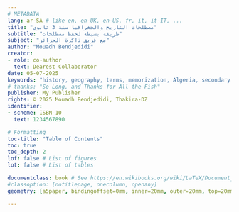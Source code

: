 ```yaml
---
# METADATA
lang: ar-SA # like en, en-UK, en-US, fr, it, it-IT, ...
title: "مصطلحات التاريخ والجغرافيا سنة 3 ثانوي"
subtitle: "طريقة بسيطة لحفظ مصطلحات"
subject: "مع فريق ذاكرة الجزائر"
author: "Mouadh Bendjedidi"
creator:
- role: co-author
  text: Dearest Collaborator
date: 05-07-2025
keywords: "history, geography, terms, memorization, Algeria, secondary education"
# thanks: "So Long, and Thanks for All the Fish"
publisher: My Publisher
rights: © 2025 Mouadh Bendjedidi, Thakira-DZ
identifier:
- scheme: ISBN-10
  text: 1234567890

# Formatting
toc-title: "Table of Contents"
toc: true
toc_depth: 2
lof: false # List of figures
lot: false # List of tables

documentclass: book # See https://en.wikibooks.org/wiki/LaTeX/Document_Structure#Document_classes
#classoption: [notitlepage, onecolumn, openany]
geometry: [a5paper, bindingoffset=0mm, inner=20mm, outer=20mm, top=20mm, bottom=20mm] # See https://ctan.org/pkg/geometry

---
```

